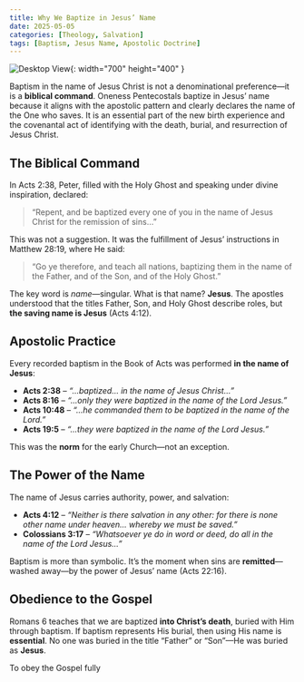 ```yaml
---
title: Why We Baptize in Jesus’ Name
date: 2025-05-05
categories: [Theology, Salvation]
tags: [Baptism, Jesus Name, Apostolic Doctrine]
---
```


![Desktop View](https://scontent.fmnl25-5.fna.fbcdn.net/v/t39.30808-6/492147910_1091194929711271_4116181856548017464_n.jpg?_nc_cat=104&ccb=1-7&_nc_sid=833d8c&_nc_eui2=AeGj4PrZGcJjs-PoiaR04r6DuL5oIcstta64vmghyy21rm9CfcqUf5mJmdM1CK2t1nVlU25DA6LCX4EUFX8YcD1Y&_nc_ohc=N6Ta_5YdjC0Q7kNvwHHiQCu&_nc_oc=AdlrFi7YkK_wo4t2qPf4Uf_vv6yjzO9HcPFcrD59NWBjNhHbnVV6XTjCvPm-aQiCqbafd1zS8rAngY8DmAtRrTtJ&_nc_zt=23&_nc_ht=scontent.fmnl25-5.fna&_nc_gid=YyE27EZSHsPR1dlWOW1uUA&oh=00_AfJLd2x1wYB-gOHMmJzGs6yte7z41KofbQLFweo_jp_1WA&oe=68200515){: width="700" height="400" }

Baptism in the name of Jesus Christ is not a denominational preference—it is a **biblical command**. Oneness Pentecostals baptize in Jesus’ name because it aligns with the apostolic pattern and clearly declares the name of the One who saves. It is an essential part of the new birth experience and the covenantal act of identifying with the death, burial, and resurrection of Jesus Christ.

## The Biblical Command

In Acts 2:38, Peter, filled with the Holy Ghost and speaking under divine inspiration, declared:

> “Repent, and be baptized every one of you in the name of Jesus Christ for the remission of sins…”

This was not a suggestion. It was the fulfillment of Jesus’ instructions in Matthew 28:19, where He said:

> “Go ye therefore, and teach all nations, baptizing them in the name of the Father, and of the Son, and of the Holy Ghost.”

The key word is _name_—singular. What is that name? **Jesus**. The apostles understood that the titles Father, Son, and Holy Ghost describe roles, but **the saving name is Jesus** (Acts 4:12).

## Apostolic Practice

Every recorded baptism in the Book of Acts was performed **in the name of Jesus**:

- **Acts 2:38** – _“...baptized… in the name of Jesus Christ…”_
- **Acts 8:16** – _“...only they were baptized in the name of the Lord Jesus.”_
- **Acts 10:48** – _“...he commanded them to be baptized in the name of the Lord.”_
- **Acts 19:5** – _“...they were baptized in the name of the Lord Jesus.”_

This was the **norm** for the early Church—not an exception.

## The Power of the Name

The name of Jesus carries authority, power, and salvation:

- **Acts 4:12** – _“Neither is there salvation in any other: for there is none other name under heaven… whereby we must be saved.”_
- **Colossians 3:17** – _“Whatsoever ye do in word or deed, do all in the name of the Lord Jesus…”_

Baptism is more than symbolic. It’s the moment when sins are **remitted**—washed away—by the power of Jesus’ name (Acts 22:16).

## Obedience to the Gospel

Romans 6 teaches that we are baptized **into Christ’s death**, buried with Him through baptism. If baptism represents His burial, then using His name is **essential**. No one was buried in the title “Father” or “Son”—He was buried as **Jesus**.

To obey the Gospel fully
